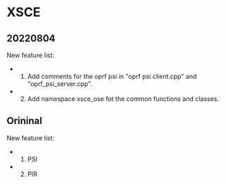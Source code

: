 # XSCE

## 20220804
New feature list:
- 1. Add comments for the oprf psi in "oprf psi client.cpp" and "oprf_psi_server.cpp".
- 2. Add namespace xsce_ose fot the common functions and classes.

## Orininal
New feature list:
- 1. PSI
- 2. PIR
